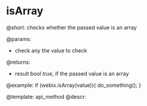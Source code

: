 isArray
=============


@short: checks whether the passed value is an array
	
@params:
- check		any	the value to check

@returns:
- result	bool	<i>true</i>, if the passed value is an array

@example:
if (webix.isArray(value)){
	do_something();
}

@template:	api_method
@descr:
